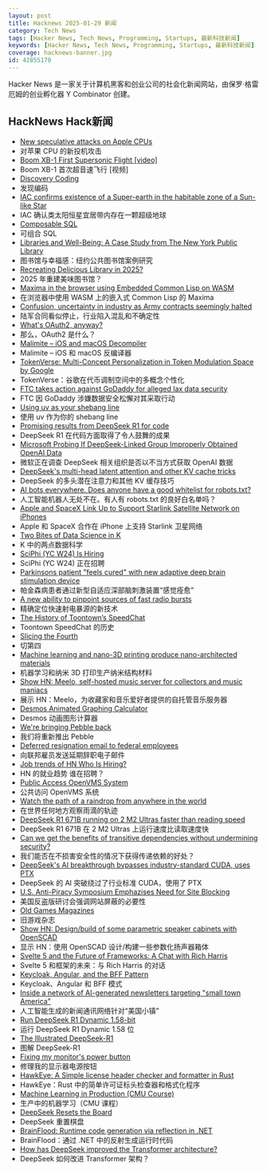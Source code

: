 ```yaml
---
layout: post
title: Hacknews 2025-01-29 新闻
category: Tech News
tags: [Hacker News, Tech News, Programming, Startups, 最新科技新闻]
keywords: [Hacker News, Tech News, Programming, Startups, 最新科技新闻]
coverage: hacknews-banner.jpg
id: 42855170
---
```


Hacker News 是一家关于计算机黑客和创业公司的社会化新闻网站，由保罗·格雷厄姆的创业孵化器 Y Combinator 创建。

## HackNews Hack新闻

- [New speculative attacks on Apple CPUs](https://predictors.fail/)
- 对苹果 CPU 的新投机攻击
- [Boom XB-1 First Supersonic Flight [video]](https://www.youtube.com/watch?v=-qisIViAHwI)
- Boom XB-1 首次超音速飞行 [视频]
- [Discovery Coding](https://jimmyhmiller.github.io/discovery-coding)
- 发现编码
- [IAC confirms existence of a Super-earth in the habitable zone of a Sun-like Star](https://www.iac.es/en/outreach/news/iac-confirms-existence-super-earth-habitable-zone-sun-star)
- IAC 确认类太阳恒星宜居带内存在一颗超级地球
- [Composable SQL](https://borretti.me/article/composable-sql)
- 可组合 SQL
- [Libraries and Well-Being: A Case Study from The New York Public Library](https://lithub.com/its-official-research-has-found-that-libraries-make-everything-better/)
- 图书馆与幸福感：纽约公共图书馆案例研究
- [Recreating Delicious Library in 2025?](https://dingyu.me/blog/recreating-delicious-library-in-2025)
- 2025 年重建美味图书馆？
- [Maxima in the browser using Embedded Common Lisp on WASM](https://maxima-on-wasm.pages.dev/)
- 在浏览器中使用 WASM 上的嵌入式 Common Lisp 的 Maxima
- [Confusion, uncertainty in industry as Army contracts seemingly halted](https://breakingdefense.com/2025/01/what-the-f-is-going-on-confusion-uncertainty-in-industry-as-army-contracts-seemingly-halted/)
- 陆军合同看似停止，行业陷入混乱和不确定性
- [What's OAuth2, anyway?](https://www.romaglushko.com/blog/whats-aouth2/)
- 那么，OAuth2 是什么？
- [Malimite – iOS and macOS Decompiler](https://github.com/LaurieWired/Malimite)
- Malimite – iOS 和 macOS 反编译器
- [TokenVerse: Multi-Concept Personalization in Token Modulation Space by Google](https://token-verse.github.io/)
- TokenVerse：谷歌在代币调制空间中的多概念个性化
- [FTC takes action against GoDaddy for alleged lax data security](https://www.ftc.gov/news-events/news/press-releases/2025/01/ftc-takes-action-against-godaddy-alleged-lax-data-security-its-website-hosting-services)
- FTC 因 GoDaddy 涉嫌数据安全松懈对其采取行动
- [Using uv as your shebang line](https://akrabat.com/using-uv-as-your-shebang-line/)
- 使用 uv 作为你的 shebang line
- [Promising results from DeepSeek R1 for code](https://simonwillison.net/2025/Jan/27/llamacpp-pr/)
- DeepSeek R1 在代码方面取得了令人鼓舞的成果
- [Microsoft Probing If DeepSeek-Linked Group Improperly Obtained OpenAI Data](https://www.bloomberg.com/news/articles/2025-01-29/microsoft-probing-if-deepseek-linked-group-improperly-obtained-openai-data)
- 微软正在调查 DeepSeek 相关组织是否以不当方式获取 OpenAI 数据
- [DeepSeek's multi-head latent attention and other KV cache tricks](https://www.pyspur.dev/blog/multi-head-latent-attention-kv-cache-paper-list)
- DeepSeek 的多头潜在注意力和其他 KV 缓存技巧
- [AI bots everywhere. Does anyone have a good whitelist for robots.txt?]()
- 人工智能机器人无处不在。有人有 robots.txt 的良好白名单吗？
- [Apple and SpaceX Link Up to Support Starlink Satellite Network on iPhones](https://www.bloomberg.com/news/articles/2025-01-29/apple-and-spacex-link-up-to-support-starlink-satellite-network-on-iphones)
- Apple 和 SpaceX 合作在 iPhone 上支持 Starlink 卫星网络
- [Two Bites of Data Science in K](https://blog.zdsmith.com/posts/two-bites-of-data-science-in-k.html)
- K 中的两点数据科学
- [SciPhi (YC W24) Is Hiring](https://www.ycombinator.com/companies/sciphi/jobs/CVYWWpl-founding-ai-research-engineer)
- SciPhi (YC W24) 正在招聘
- [Parkinsons patient "feels cured" with new adaptive deep brain stimulation device](https://www.bbc.com/news/articles/ckgn49r069wo)
- 帕金森病患者通过新型自适应深部脑刺激装置“感觉痊愈”
- [A new ability to pinpoint sources of fast radio bursts](https://news.berkeley.edu/2025/01/21/astronomers-thought-they-understood-fast-radio-bursts-a-recent-one-calls-that-into-question/)
- 精确定位快速射电暴源的新技术
- [The History of Toontown’s SpeedChat](http://habitatchronicles.com/2007/03/the-untold-history-of-toontowns-speedchat-or-blockchattm-from-disney-finally-arrives/)
- Toontown SpeedChat 的历史
- [Slicing the Fourth](https://axalatar.github.io/slicing-the-fourth/)
- 切第四
- [Machine learning and nano-3D printing produce nano-architected materials](https://news.engineering.utoronto.ca/strong-as-steel-light-as-foam-machine-learning-and-nano-3d-printing-produce-breakthrough-high-performance-nano-architected-materials/)
- 机器学习和纳米 3D 打印生产纳米结构材料
- [Show HN: Meelo, self-hosted music server for collectors and music maniacs](https://github.com/Arthi-chaud/Meelo)
- 展示 HN：Meelo，为收藏家和音乐爱好者提供的自托管音乐服务器
- [Desmos Animated Graphing Calculator](https://www.desmos.com/)
- Desmos 动画图形计算器
- [We're bringing Pebble back](https://repebble.com/)
- 我们将重新推出 Pebble
- [Deferred resignation email to federal employees](https://www.opm.gov/fork)
- 向联邦雇员发送延期辞职电子邮件
- [Job trends of HN Who Is Hiring?](https://hnhiring.com/trends)
- HN 的就业趋势 谁在招聘？
- [Public Access OpenVMS System](https://decuserve.org/)
- 公共访问 OpenVMS 系统
- [Watch the path of a raindrop from anywhere in the world](https://river-runner-global.samlearner.com/)
- 在世界任何地方观察雨滴的轨迹
- [DeepSeek R1 671B running on 2 M2 Ultras faster than reading speed](https://twitter.com/awnihannun/status/1881412271236346233)
- DeepSeek R1 671B 在 2 M2 Ultras 上运行速度比读取速度快
- [Can we get the benefits of transitive dependencies without undermining security?](https://tratt.net/laurie/blog/2024/can_we_retain_the_benefits_of_transitive_dependencies_without_undermining_security.html)
- 我们能否在不损害安全性的情况下获得传递依赖的好处？
- [DeepSeek's AI breakthrough bypasses industry-standard CUDA, uses PTX](https://www.tomshardware.com/tech-industry/artificial-intelligence/deepseeks-ai-breakthrough-bypasses-industry-standard-cuda-uses-assembly-like-ptx-programming-instead)
- DeepSeek 的 AI 突破绕过了行业标准 CUDA，使用了 PTX
- [U.S. Anti-Piracy Symposium Emphazises Need for Site Blocking](https://torrentfreak.com/u-s-anti-piracy-symposium-emphazises-site-blocking-250127/)
- 美国反盗版研讨会强调网站屏蔽的必要性
- [Old Games Magazines](https://www.theguardian.com/games/2025/jan/28/video-game-history-foundation-digitised-archive-games-magazines)
- 旧游戏杂志
- [Show HN: Design/build of some parametric speaker cabinets with OpenSCAD](https://calbryant.uk/blog/speakers/)
- 显示 HN：使用 OpenSCAD 设计/构建一些参数化扬声器箱体
- [Svelte 5 and the Future of Frameworks: A Chat with Rich Harris](https://www.smashingmagazine.com/2025/01/svelte-5-future-frameworks-chat-rich-harris/)
- Svelte 5 和框架的未来：与 Rich Harris 的对话
- [Keycloak, Angular, and the BFF Pattern](https://blog.brakmic.com/keycloak-angular-and-the-bff-pattern/)
- Keycloak、Angular 和 BFF 模式
- [Inside a network of AI-generated newsletters targeting "small town America"](https://www.niemanlab.org/2025/01/inside-a-network-of-ai-generated-newsletters-targeting-small-town-america/)
- 人工智能生成的新闻通讯网络针对“美国小镇”
- [Run DeepSeek R1 Dynamic 1.58-bit](https://unsloth.ai/blog/deepseekr1-dynamic)
- 运行 DeepSeek R1 Dynamic 1.58 位
- [The Illustrated DeepSeek-R1](https://newsletter.languagemodels.co/p/the-illustrated-deepseek-r1)
- 图解 DeepSeek-R1
- [Fixing my monitor's power button](https://www.lkhrs.com/blog/2025/monitor-repair/)
- 修理我的显示器电源按钮
- [HawkEye: A Simple license header checker and formatter in Rust](https://github.com/korandoru/hawkeye)
- HawkEye：Rust 中的简单许可证标头检查器和格式化程序
- [Machine Learning in Production (CMU Course)](https://mlip-cmu.github.io/s2025/)
- 生产中的机器学习（CMU 课程）
- [DeepSeek Resets the Board](https://www.axios.com/2025/01/27/deepseek-ai-china-venture-capital)
- DeepSeek 重置棋盘
- [BrainFlood: Runtime code generation via reflection in .NET](https://sbox.game/churchofmiku/brainflood/news/brainflood-compiling-via-reflection-8089c180)
- BrainFlood：通过 .NET 中的反射生成运行时代码
- [How has DeepSeek improved the Transformer architecture?](https://epoch.ai/gradient-updates/how-has-deepseek-improved-the-transformer-architecture)
- DeepSeek 如何改进 Transformer 架构？

